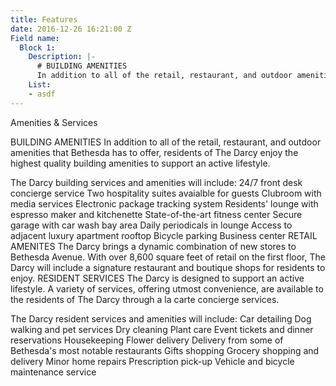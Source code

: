 ```yaml
---
title: Features
date: 2016-12-26 16:21:00 Z
Field name:
  Block 1:
    Description: |-
      # BUILDING AMENITIES
      In addition to all of the retail, restaurant, and outdoor amenities that Bethesda has to offer, residents of The Darcy enjoy the highest quality building amenities to support an active lifestyle.
    List:
    - asdf
---
```


Amenities & Services

BUILDING AMENITIES
In addition to all of the retail, restaurant, and outdoor amenities that Bethesda has to offer, residents of The Darcy enjoy the highest quality building amenities to support an active lifestyle.

The Darcy building services and amenities will include:
24/7 front desk concierge service
Two hospitality suites avaialble for guests
Clubroom with media services
Electronic package tracking system
Residents' lounge with espresso maker and kitchenette
State-of-the-art fitness center
Secure garage with car wash bay area
Daily periodicals in lounge
Access to adjacent luxury apartment rooftop
Bicycle parking
Business center
RETAIL AMENITES
The Darcy brings a dynamic combination of new stores to Bethesda Avenue. With over 8,600 square feet of retail on the first floor, The Darcy will include a signature restaurant and boutique shops for residents to enjoy.
RESIDENT SERVICES
The Darcy is designed to support an active lifestyle.  A variety of services, offering utmost convenience, are available to the residents of The Darcy through a la carte concierge services.

The Darcy resident services and amenities will include:
Car detailing
Dog walking and pet services
Dry cleaning
Plant care
Event tickets and dinner reservations
Housekeeping
Flower delivery
Delivery from some of Bethesda's most notable restaurants
Gifts shopping
Grocery shopping and delivery
Minor home repairs
Prescription pick-up
Vehicle and bicycle maintenance service